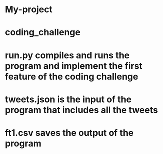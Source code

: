 # My-project
# coding_challenge
# run.py compiles and runs the program and implement the first feature of the coding challenge
# tweets.json is the input of the program that includes all the tweets
# ft1.csv saves the output of the program


